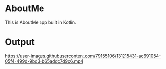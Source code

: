 # AboutMe
This is AboutMe app built in Kotlin.


# Output


https://user-images.githubusercontent.com/79155106/131215431-ac691054-05f4-499d-9bd3-b65addc7d9c6.mp4

